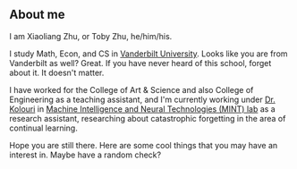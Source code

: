 <!-- # Xiaoliang(Toby) Zhu -->

## About me
I am Xiaoliang Zhu, or Toby Zhu, he/him/his.

I study Math, Econ, and CS in [Vanderbilt University](https://www.vanderbilt.edu/). Looks like you are from Vanderbilt as well? Great. If you have never heard of this school, forget about it. It doesn't matter.

I have worked for the College of Art & Science and also College of Engineering as a teaching assistant, and I'm currently working under [Dr. Kolouri](https://skolouri.github.io/) in [Machine Intelligence and Neural Technologies (MINT) lab](http://lab.vanderbilt.edu/mint-lab) as a research assistant, researching about catastrophic forgetting in the area of continual learning.

Hope you are still there. Here are some cool things that you may have an interest in. Maybe have a random check?
